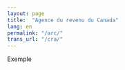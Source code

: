 ```yaml
---
layout: page
title:  "Agence du revenu du Canada"
lang: en
permalink: "/arc/"
trans_url: "/cra/"
---
```


Exemple

